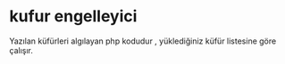 # kufur engelleyici
Yazılan küfürleri algılayan php kodudur , yüklediğiniz küfür listesine göre çalışır.
